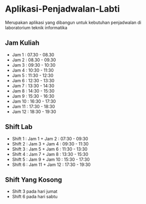 # Aplikasi-Penjadwalan-Labti
Merupakan aplikasi yang dibangun untuk kebutuhan penjadwalan di laboratorium teknik informatika

## Jam Kuliah

* Jam 1 : 07.30 - 08.30
* Jam 2 : 08.30 - 09.30
* Jam 3 : 09:30 - 10:30
* Jam 4 : 10:30 - 11:30
* Jam 5 : 11:30 - 12:30
* Jam 6 : 12:30 - 13:30
* Jam 7 : 13:30 - 14:30
* Jam 8 : 14:30 - 15:30
* Jam 9 : 15:30 - 16:30
* Jam 10 : 16:30 - 17:30
* Jam 11 : 17:30 - 18:30
* Jam 12 : 18:30 - 19:30

## Shift Lab

* Shift 1 : Jam 1 + Jam 2   : 07:30 - 09:30
* Shift 2 : Jam 3 + Jam 4   : 09:30 - 11:30
* Shift 3 : Jam 5 + Jam 6   : 11:30 - 13:30
* Shift 4 : Jam 7 + Jam 8   : 13:30 - 15:30
* Shift 5 : Jam 9 + Jam 10  : 15:30 - 17:30
* Shift 6 : Jam 11 + Jam 12 : 17:30 - 19:30

## Shift Yang Kosong

* Shift 3 pada hari jumat
* Shift 6 pada hari sabtu
